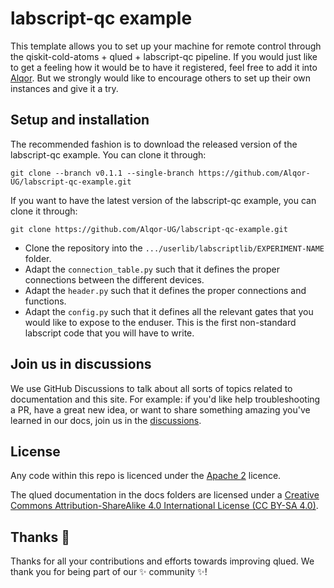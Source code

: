 # labscript-qc example

This template allows you to set up your machine for remote control through the qiskit-cold-atoms + qlued + labscript-qc pipeline. If you would just like to get a feeling how it would be to have it registered, feel free to add it into [Alqor](https://qlued.alqor.io). But we strongly would like to encourage others to set up their own instances and give it a try.

## Setup and installation

The recommended fashion is to download the released version of the labscript-qc example. You can clone it through:

``` 
git clone --branch v0.1.1 --single-branch https://github.com/Alqor-UG/labscript-qc-example.git
```

If you want to have the latest version of the labscript-qc example, you can clone it through:

```
git clone https://github.com/Alqor-UG/labscript-qc-example.git
```

- Clone the repository into the `.../userlib/labscriptlib/EXPERIMENT-NAME` folder.
- Adapt the `connection_table.py` such that it defines the proper connections between the different devices.
- Adapt the `header.py` such that it defines the proper connections and functions.
- Adapt the `config.py` such that it defines all the relevant gates that you would like to expose to the enduser. This is the first non-standard labscript code that you will have to write. 

## Join us in discussions

We use GitHub Discussions to talk about all sorts of topics related to documentation and this site. For example: if you'd like help troubleshooting a PR, have a great new idea, or want to share something amazing you've learned in our docs, join us in the [discussions](https://github.com/Alqor-UG/labscript-qc/discussions).

## License

Any code within this repo is licenced under the [Apache 2](LICENSE) licence.


The qlued documentation in the docs folders are licensed under a [Creative Commons Attribution-ShareAlike 4.0 International License (CC BY-SA 4.0)](https://creativecommons.org/licenses/by-sa/4.0/).


## Thanks :purple_heart:

Thanks for all your contributions and efforts towards improving qlued. We thank you for being part of our :sparkles: community :sparkles:!